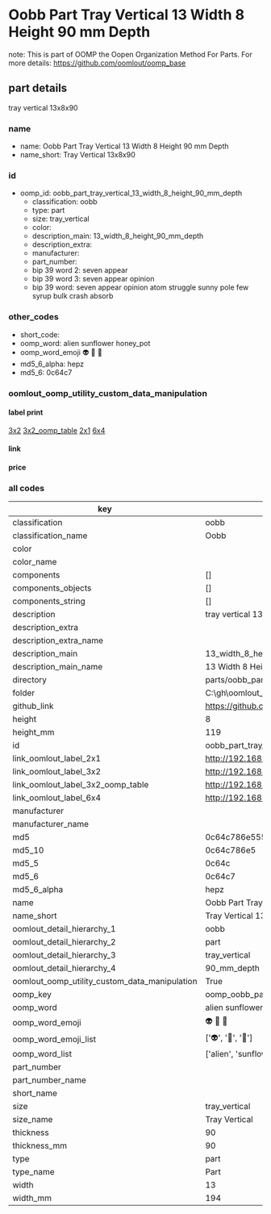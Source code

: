 # Oobb Part Tray Vertical 13 Width 8 Height 90 mm Depth  

note: This is part of OOMP the Oopen Organization Method For Parts. For more details: https://github.com/oomlout/oomp_base

##  part details
  



tray vertical 13x8x90



### name
* name: Oobb Part Tray Vertical 13 Width 8 Height 90 mm Depth
* name_short: Tray Vertical 13x8x90 
### id
* oomp_id: oobb_part_tray_vertical_13_width_8_height_90_mm_depth
  * classification: oobb
  * type: part
  * size: tray_vertical
  * color: 
  * description_main: 13_width_8_height_90_mm_depth
  * description_extra: 
  * manufacturer: 
  * part_number: 
  * bip 39 word 2: seven appear
  * bip 39 word 3: seven appear opinion
  * bip 39 word: seven appear opinion atom struggle sunny pole few syrup bulk crash absorb

### other_codes
* short_code: 
* oomp_word: alien sunflower honey_pot
* oomp_word_emoji :alien: :sunflower: :honey_pot:
* md5_6_alpha: hepz
* md5_6: 0c64c7






### oomlout_oomp_utility_custom_data_manipulation
#### label print
[3x2](http://192.168.1.245:1112/?label=oomp%20hepz)
[3x2_oomp_table](http://192.168.1.108:1112/?label=oomp%20hepz)
[2x1](http://192.168.1.242:1112/?label=oomp%20hepz)
[6x4](http://192.168.1.55:1112/?label=oomp%20hepz)    

#### link

                              

#### price







### all codes 
| key | value |  
| --- | --- |  
| classification | oobb |  
| classification_name | Oobb |  
| color |  |  
| color_name |  |  
| components | [] |  
| components_objects | [] |  
| components_string | [] |  
| description | tray vertical 13x8x90 |  
| description_extra |  |  
| description_extra_name |  |  
| description_main | 13_width_8_height_90_mm_depth |  
| description_main_name | 13 Width 8 Height 90 mm Depth |  
| directory | parts/oobb_part_tray_vertical_13_width_8_height_90_mm_depth |  
| folder | C:\gh\oomlout_oobb_version_4_generated_parts\parts\oobb_part_tray_vertical_13_width_8_height_90_mm_depth |  
| github_link | https://github.com/oomlout/oomlout_oomp_part_src/tree/main/parts/oobb_part_tray_vertical_13_width_8_height_90_mm_depth |  
| height | 8 |  
| height_mm | 119 |  
| id | oobb_part_tray_vertical_13_width_8_height_90_mm_depth |  
| link_oomlout_label_2x1 | http://192.168.1.242:1112/?label=oomp%20hepz |  
| link_oomlout_label_3x2 | http://192.168.1.245:1112/?label=oomp%20hepz |  
| link_oomlout_label_3x2_oomp_table | http://192.168.1.108:1112/?label=oomp%20hepz |  
| link_oomlout_label_6x4 | http://192.168.1.55:1112/?label=oomp%20hepz |  
| manufacturer |  |  
| manufacturer_name |  |  
| md5 | 0c64c786e55594f365eba0e536c2a625 |  
| md5_10 | 0c64c786e5 |  
| md5_5 | 0c64c |  
| md5_6 | 0c64c7 |  
| md5_6_alpha | hepz |  
| name | Oobb Part Tray Vertical 13 Width 8 Height 90 mm Depth |  
| name_short | Tray Vertical 13x8x90  |  
| oomlout_detail_hierarchy_1 | oobb |  
| oomlout_detail_hierarchy_2 | part |  
| oomlout_detail_hierarchy_3 | tray_vertical |  
| oomlout_detail_hierarchy_4 | 90_mm_depth |  
| oomlout_oomp_utility_custom_data_manipulation | True |  
| oomp_key | oomp_oobb_part_tray_vertical_13_width_8_height_90_mm_depth |  
| oomp_word | alien sunflower honey_pot |  
| oomp_word_emoji | :alien: :sunflower: :honey_pot: |  
| oomp_word_emoji_list | [':alien:', ':sunflower:', ':honey_pot:'] |  
| oomp_word_list | ['alien', 'sunflower', 'honey_pot'] |  
| part_number |  |  
| part_number_name |  |  
| short_name |  |  
| size | tray_vertical |  
| size_name | Tray Vertical |  
| thickness | 90 |  
| thickness_mm | 90 |  
| type | part |  
| type_name | Part |  
| width | 13 |  
| width_mm | 194 |  
